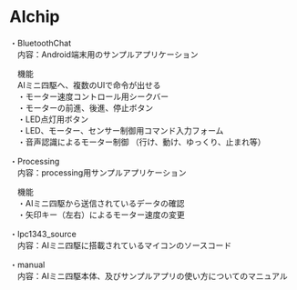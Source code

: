 # AIchip

・BluetoothChat  
　内容：Android端末用のサンプルアプリケーション  

　機能  
　AIミニ四駆へ、複数のUIで命令が出せる  
　・モーター速度コントロール用シークバー  
　・モーターの前進、後進、停止ボタン  
　・LED点灯用ボタン  
　・LED、モーター、センサー制御用コマンド入力フォーム  
　・音声認識によるモーター制御 （行け、動け、ゆっくり、止まれ等） 

・Processing  
　内容：processing用サンプルアプリケーション  

　機能  
　・AIミニ四駆から送信されているデータの確認  
　・矢印キー（左右）によるモーター速度の変更  

・lpc1343_source  
　内容：AIミニ四駆に搭載されているマイコンのソースコード  

・manual  
　内容：AIミニ四駆本体、及びサンプルアプリの使い方についてのマニュアル  